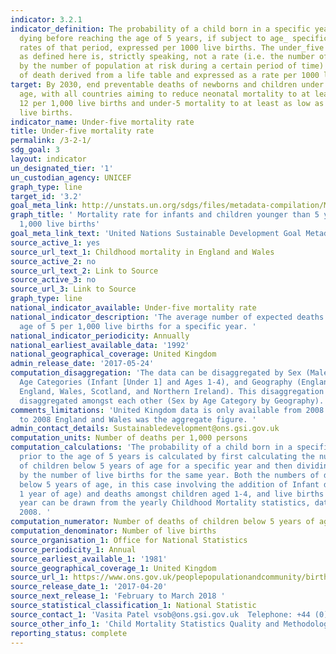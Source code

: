 ```yaml
---
indicator: 3.2.1
indicator_definition: The probability of a child born in a specific year or period
  dying before reaching the age of 5 years, if subject to age_ specific mortality
  rates of that period, expressed per 1000 live births. The under_five mortality rate
  as defined here is, strictly speaking, not a rate (i.e. the number of deaths divided
  by the number of population at risk during a certain period of time) but a probability
  of death derived from a life table and expressed as a rate per 1000 live births.
target: By 2030, end preventable deaths of newborns and children under 5 years of
  age, with all countries aiming to reduce neonatal mortality to at least as low as
  12 per 1,000 live births and under-5 mortality to at least as low as 25 per 1,000
  live births.
indicator_name: Under-five mortality rate
title: Under-five mortality rate
permalink: /3-2-1/
sdg_goal: 3
layout: indicator
un_designated_tier: '1'
un_custodian_agency: UNICEF
graph_type: line
target_id: '3.2'
goal_meta_link: http://unstats.un.org/sdgs/files/metadata-compilation/Metadata-Goal-3.pdf
graph_title: ' Mortality rate for infants and children younger than 5 years old per
  1,000 live births'
goal_meta_link_text: 'United Nations Sustainable Development Goal Metadata: Goal 3'
source_active_1: yes
source_url_text_1: Childhood mortality in England and Wales
source_active_2: no
source_url_text_2: Link to Source
source_active_3: no
source_url_3: Link to Source
graph_type: line
national_indicator_available: Under-five mortality rate
national_indicator_description: 'The average number of expected deaths before the
  age of 5 per 1,000 live births for a specific year. '
national_indicator_periodicity: Annually
national_earliest_available_data: '1992'
national_geographical_coverage: United Kingdom
admin_release_date: '2017-05-24'
computation_disaggregation: 'The data can be disaggregated by Sex (Male and Female),
  Age Categories (Infant [Under 1] and Ages 1-4), and Geography (England and Wales,
  England, Wales, Scotland, and Northern Ireland). This disaggregation can further
  disaggregated amongst each other (Sex by Age Category by Geography).  '
comments_limitations: 'United Kingdom data is only available from 2008 onward. Prior
  to 2008 England and Wales was the aggregate figure. '
admin_contact_details: Sustainabledevelopment@ons.gsi.gov.uk
computation_units: Number of deaths per 1,000 persons
computation_calculations: 'The probability of a child born in a specific year dying
  prior to the age of 5 years is calculated by first calculating the number of deaths
  of children below 5 years of age for a specific year and then dividing this value
  by the number of live births for the same year. Both the numbers of deaths of children
  below 5 years of age, in this case involving the addition of Infant deaths (under
  1 year of age) and deaths amongst children aged 1-4, and live births for a specific
  year can be drawn from the yearly Childhood Mortality statistics, dating back to
  2008. '
computation_numerator: Number of deaths of children below 5 years of age
computation_denominator: Number of live births
source_organisation_1: Office for National Statistics
source_periodicity_1: Annual
source_earliest_available_1: '1981'
source_geographical_coverage_1: United Kingdom
source_url_1: https://www.ons.gov.uk/peoplepopulationandcommunity/birthsdeathsandmarriages/deaths/datasets/childmortalitystatisticschildhoodinfantandperinatalchildhoodinfantandperinatalmortalityinenglandandwales
source_release_date_1: '2017-04-20'
source_next_release_1: 'February to March 2018 '
source_statistical_classification_1: National Statistic
source_contact_1: 'Vasita Patel vsob@ons.gsi.gov.uk  Telephone: +44 (0)1329 444110'
source_other_info_1: 'Child Mortality Statistics Quality and Methodology: <a href="https://www.ons.gov.uk/peoplepopulationandcommunity/birthsdeathsandmarriages/deaths/qmis/childmortalitystatisticsqmi">Information</a>'
reporting_status: complete
---
```

